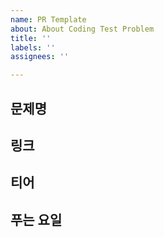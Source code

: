 ```yaml
---
name: PR Template
about: About Coding Test Problem
title: ''
labels: ''
assignees: ''

---
```


## 문제명

## 링크

## 티어

## 푸는 요일
